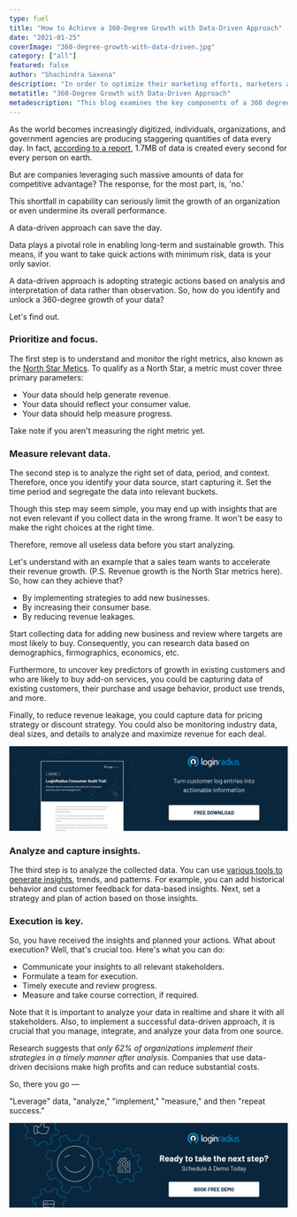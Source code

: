 ```yaml
---
type: fuel
title: "How to Achieve a 360-Degree Growth with Data-Driven Approach"
date: "2021-01-25"
coverImage: "360-degree-growth-with-data-driven.jpg"
category: ["all"]
featured: false
author: "Shachindra Saxena"
description: "In order to optimize their marketing efforts, marketers are continually searching for a better plan, and a 360 data driven approach would be crucial to unravelling the required customer insights."
metatitle: "360-Degree Growth with Data-Driven Approach"
metadescription: "This blog examines the key components of a 360 degree data-driven strategy to increase your business."
---
```


As the world becomes increasingly digitized, individuals, organizations, and government agencies are producing staggering quantities of data every day. In fact, [according to a report](https://www.domo.com/solution/data-never-sleeps-6), 1.7MB of data is created every second for every person on earth.

But are companies leveraging such massive amounts of data for competitive advantage? The response, for the most part, is, 'no.'

This shortfall in capability can seriously limit the growth of an organization or even undermine its overall performance.

A data-driven approach can save the day.

Data plays a pivotal role in enabling long-term and sustainable growth. This means, if you want to take quick actions with minimum risk, data is your only savior.

A data-driven approach is adopting strategic actions based on analysis and interpretation of data rather than observation. So, how do you identify and unlock a 360-degree growth of your data?

Let's find out.

### **Prioritize and focus.**

The first step is to understand and monitor the right metrics, also known as the [North Star Metics](https://www.loginradius.com/blog/fuel/2021/01/north-star-metrics-nsm/). To qualify as a North Star, a metric must cover three primary parameters:

- Your data should help generate revenue.
- Your data should reflect your consumer value.
- Your data should help measure progress.

Take note if you aren't measuring the right metric yet.

### Measure relevant data.

The second step is to analyze the right set of data, period, and context. Therefore, once you identify your data source, start capturing it. Set the time period and segregate the data into relevant buckets.

Though this step may seem simple, you may end up with insights that are not even relevant if you collect data in the wrong frame. It won't be easy to make the right choices at the right time.

Therefore, remove all useless data before you start analyzing.

Let's understand with an example that a sales team wants to accelerate their revenue growth. (P.S. Revenue growth is the North Star metrics here). So, how can they achieve that?

- By implementing strategies to add new businesses.
- By increasing their consumer base.
- By reducing revenue leakages.

Start collecting data for adding new business and review where targets are most likely to buy. Consequently, you can research data based on demographics, firmographics, economics, etc.

Furthermore, to uncover key predictors of growth in existing customers and who are likely to buy add-on services, you could be capturing data of existing customers, their purchase and usage behavior, product use trends, and more.

Finally, to reduce revenue leakage, you could capture data for pricing strategy or discount strategy. You could also be monitoring industry data, deal sizes, and details to analyze and maximize revenue for each deal.

[![consumer-audit-trail](consumer-audit-trail.jpg)](https://www.loginradius.com/resource/loginradius-consumer-audit-trail)

### **Analyze and capture insights.**

The third step is to analyze the collected data. You can use [various tools to generate insights](https://www.loginradius.com/customer-insights/), trends, and patterns. For example, you can add historical behavior and customer feedback for data-based insights. Next, set a strategy and plan of action based on those insights.

### **Execution is key.**

So, you have received the insights and planned your actions. What about execution? Well, that's crucial too. Here's what you can do:

- Communicate your insights to all relevant stakeholders.
- Formulate a team for execution.
- Timely execute and review progress.
- Measure and take course correction, if required.

Note that it is important to analyze your data in realtime and share it with all stakeholders. Also, to implement a successful data-driven approach, it is crucial that you manage, integrate, and analyze your data from one source.

Research suggests that _only 62% of organizations implement their strategies in a timely manner after analysis._ Companies that use data-driven decisions make high profits and can reduce substantial costs.

So, there you go —

"Leverage" data, "analyze," "implement," "measure," and then "repeat success."

[![book-a-demo-loginradius](book-a-demo-loginradius.png)](https://www.loginradius.com/book-a-demo/)
